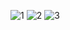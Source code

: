 ![1](https://user-images.githubusercontent.com/66712958/227447261-b6c680b9-47fc-4ceb-a2c1-e265735c67b9.png)
![2](https://user-images.githubusercontent.com/66712958/227447269-f9834160-0c11-4c4b-8336-9bb885d2e4bc.png)
![3](https://user-images.githubusercontent.com/66712958/227447282-2cb73c3c-b9e1-46fe-af70-b1d3397bd2aa.png)
